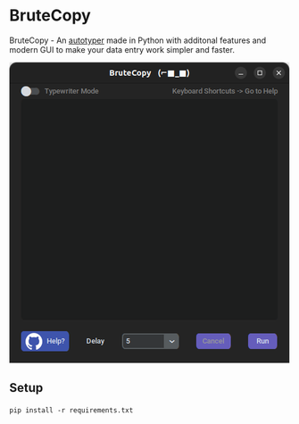 # BruteCopy
BruteCopy - An <ins>autotyper</ins> made in Python with additonal features and modern GUI to make your data entry work simpler and faster.

![BruteCopy on Linux](https://github.com/slaygun/BruteCopy-AutoTyper/blob/master/screenshots/brutecopyonlinux.png)

## Setup
`pip install -r requirements.txt`

